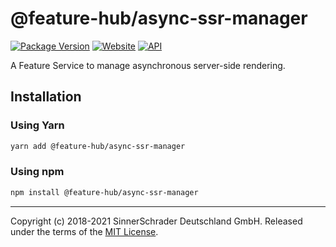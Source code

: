 # @feature-hub/async-ssr-manager

[![Package Version][package-badge]][package-npm]
[![Website][website-badge]][website] [![API][api-badge]][api]

A Feature Service to manage asynchronous server-side rendering.

## Installation

### Using Yarn

```sh
yarn add @feature-hub/async-ssr-manager
```

### Using npm

```sh
npm install @feature-hub/async-ssr-manager
```

---

Copyright (c) 2018-2021 SinnerSchrader Deutschland GmbH. Released under the
terms of the [MIT License][license].

[api]: https://feature-hub.io/@feature-hub/async-ssr-manager/
[api-badge]:
  https://img.shields.io/badge/API-%40feature--hub%2Fasync--ssr--manager-%23ea3458.svg
[issue-25]: https://github.com/sinnerschrader/feature-hub/issues/25
[license]: https://github.com/sinnerschrader/feature-hub/blob/master/LICENSE
[package-badge]: https://img.shields.io/npm/v/@feature-hub/async-ssr-manager.svg
[package-npm]: https://www.npmjs.com/package/@feature-hub/async-ssr-manager
[website]: https://feature-hub.io/
[website-badge]:
  https://img.shields.io/badge/Website-feature--hub.io-%23500dc5.svg
